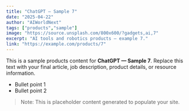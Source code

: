 ```yaml
---
title: "ChatGPT — Sample 7"
date: "2025-04-22"
author: "AIWorldNext"
tags: ["products","sample"]
image: "https://source.unsplash.com/800x600/?gadgets,ai,7"
excerpt: "AI tools and robotics products — example 7."
link: "https://example.com/products/7"
---
```


This is a sample products content for **ChatGPT — Sample 7**. Replace this text with your final article, job description, product details, or resource information.

- Bullet point 1
- Bullet point 2

> Note: This is placeholder content generated to populate your site.

